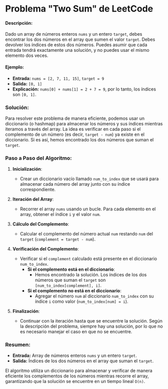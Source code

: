# Problema "Two Sum" de LeetCode

#### Descripción:

Dado un array de números enteros `nums` y un entero `target`, debes encontrar los dos números en el array que sumen el valor `target`. Debes devolver los índices de estos dos números. Puedes asumir que cada entrada tendrá exactamente una solución, y no puedes usar el mismo elemento dos veces.

#### Ejemplo:

- **Entrada:** `nums = [2, 7, 11, 15]`, `target = 9`
- **Salida:** `[0, 1]`
- **Explicación:** `nums[0] + nums[1] = 2 + 7 = 9`, por lo tanto, los índices son `[0, 1]`.

### Solución:

Para resolver este problema de manera eficiente, podemos usar un diccionario (o hashmap) para almacenar los números y sus índices mientras iteramos a través del array. La idea es verificar en cada paso si el complemento de un número (es decir, `target - num`) ya existe en el diccionario. Si es así, hemos encontrado los dos números que suman el `target`.

### Paso a Paso del Algoritmo:

1. **Inicialización**:

   - Crear un diccionario vacío llamado `num_to_index` que se usará para almacenar cada número del array junto con su índice correspondiente.

2. **Iteración del Array**:

   - Recorrer el array `nums` usando un bucle. Para cada elemento en el array, obtener el índice `i` y el valor `num`.

3. **Cálculo del Complemento**:

   - Calcular el complemento del número actual `num` restando `num` del `target` (`complement = target - num`).

4. **Verificación del Complemento**:

   - Verificar si el `complement` calculado está presente en el diccionario `num_to_index`.
     - **Si el complemento está en el diccionario**:
       - Hemos encontrado la solución. Los índices de los dos números que suman el `target` son `[num_to_index[complement], i]`.
     - **Si el complemento no está en el diccionario**:
       - Agregar el número `num` al diccionario `num_to_index` con su índice `i` como valor (`num_to_index[num] = i`).

5. **Finalización**:
   - Continuar con la iteración hasta que se encuentre la solución. Según la descripción del problema, siempre hay una solución, por lo que no es necesario manejar el caso en que no se encuentre.

### Resumen:

- **Entrada:** Array de números enteros `nums` y un entero `target`.
- **Salida:** Índices de los dos números en el array que suman el `target`.

El algoritmo utiliza un diccionario para almacenar y verificar de manera eficiente los complementos de los números mientras recorre el array, garantizando que la solución se encuentre en un tiempo lineal `O(n)`.
